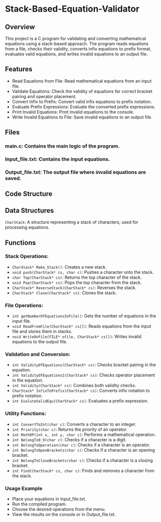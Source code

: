 ﻿# Stack-Based-Equation-Validator
 
## Overview
This project is a C program for validating and converting mathematical equations using a stack-based approach. The program reads equations from a file, checks their validity, converts infix equations to prefix format, evaluates valid equations, and writes invalid equations to an output file.


## Features
* Read Equations from File: Read mathematical equations from an input file.
* Validate Equations: Check the validity of equations for correct bracket pairing and operator placement.
* Convert Infix to Prefix: Convert valid infix equations to prefix notation.
* Evaluate Prefix Expressions: Evaluate the converted prefix expressions.
* Print Invalid Equations: Print invalid equations to the console.
* Write Invalid Equations to File: Save invalid equations to an output file.

## Files

### main.c: Contains the main logic of the program.
### Input_file.txt: Contains the input equations.
### Output_file.txt: The output file where invalid equations are saved.


## Code Structure 
## Data Structures 
`CharStack`: A structure representing a stack of characters, used for processing equations.
## Functions

### Stack Operations:

* `CharStack* Make_Stack()`: Creates a new stack.
* `void push(CharStack* cs, char c)`: Pushes a character onto the stack.
* `char Top(CharStack* cs)`: Returns the top character of the stack.
* `void Pop(CharStack* cs)`: Pops the top character from the stack.
* `CharStack* ReverseStack(CharStack* cs)`: Reverses the stack.
* `CharStack* Clone(CharStack* cs)`: Clones the stack.

### File Operations:

* `int getNumberOfEquationsInFile()`: Gets the number of equations in the input file.
* `void ReadFromFile(CharStack* cs[])`: Reads equations from the input file and stores them in stacks.
* `void WriteOnFile(FILE* ofile, CharStack* cs[])`: Writes invalid equations to the output file.

### Validation and Conversion:

* `int ValidityOfEquations(CharStack* cs)`: Checks bracket pairing in the equation.
* `int ValidityOfEquations1(CharStack* cs)`: Checks operator placement in the equation.
* `int Validity(CharStack* cs)`: Combines both validity checks.
* `CharStack* InfixToPrefix(CharStack* cs)`: Converts infix notation to prefix notation.
* `int EvaluteValidEqu(CharStack* cs)`: Evaluates a prefix expression.
### Utility Functions:

* `int ConvertToInt(char c)`: Converts a character to an integer.
* `int Priority(char c)`: Returns the priority of an operator.
* `int MathOP(int x, int y, char c)`: Performs a mathematical operation.
* `int BelongTo0_9(char c)`: Checks if a character is a digit.
* `int BelongToOperation(char c)`: Checks if a character is an operator.
* `int BelongToOpenBrackets(char c)`: Checks if a character is an opening bracket.
* `int BelongToCloseBrackets(char c)`: Checks if a character is a closing bracket.
* `int Find(CharStack* cs, char c)`: Finds and removes a character from the stack.


### Usage Example
* Place your equations in Input_file.txt.
* Run the compiled program.
* Choose the desired operations from the menu.
* View the results on the console or in Output_file.txt.
